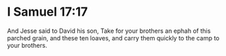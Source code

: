 # I Samuel 17:17

And Jesse said to David his son, Take for your brothers an ephah of this parched grain, and these ten loaves, and carry them quickly to the camp to your brothers.
